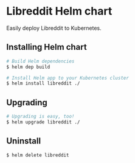 # Libreddit Helm chart

Easily deploy Libreddit to Kubernetes.

## Installing Helm chart

```sh
# Build Helm dependencies
$ helm dep build

# Install Helm app to your Kubernetes cluster
$ helm install libreddit ./
```

## Upgrading

```sh
# Upgrading is easy, too!
$ helm upgrade libreddit ./
```

## Uninstall

```sh
$ helm delete libreddit
```

